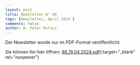 ```yaml
---
layout: post
title: Newsletter N° 86
tags: [Newsletter, April 2024 ]
comments: false
author: W. Peter Mulacz
---
```


Der Newsletter wurde nur im PDF-Format veröffentlicht.

Sie können ihn hier öffnen: [86_19.04.2024.pdf](../assets/resources/86_19.04.2024.pdf){:target="_blank" rel="noopener"}